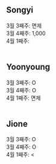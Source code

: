 ## Songyi
3월 3째주: 면제 <br/>
3월 4째주: 1,000<br/>
4월 1째주: <br/>
<br/>

## Yoonyoung
3월 3째주: O <br/>
3월 4째주: O <br/>
4월 1째주: 면제 <br/>
<br/>

## Jione
3월 3째주: O <br/>
3월 4째주: O <br/>
4월 1째주: <
<br/>
